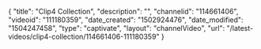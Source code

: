 {
    "title": "Clip4 Collection",
    "description": "",
    "channelid": "114661406",
    "videoid": "111180359",
    "date_created": "1502924476",
    "date_modified": "1504247458",
    "type": "captivate",
    "layout": "channelVideo",
    "url": "\/latest-videos\/clip4-collection\/114661406-111180359"
}